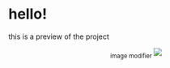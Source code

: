 # hello!

this is a preview of the project


<p align="center">
    <sub> image modifier </sub>
    <img src= "./imagem/gif.gif" />
</p>

